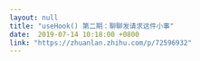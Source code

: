 ```yaml
---
layout: null
title: "useHook() 第二期：聊聊发请求这件小事"
date:  2019-07-14 10:18:00 +0800
link: "https://zhuanlan.zhihu.com/p/72596932"
---
```

